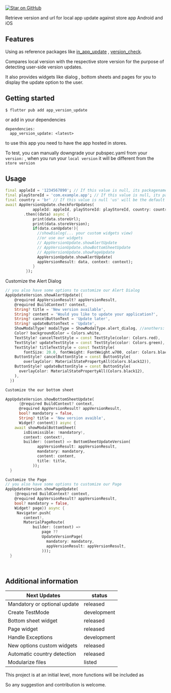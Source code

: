 [![Star on GitHub](https://img.shields.io/github/stars/kauemurakami/app_version_update.svg?style=flat&logo=github&colorB=deeppink&label=stars)](https://github.com/kauemurakami/app_version_update)  

Retrieve version and url for local app update against store app
Android and iOS  

## Features
 Using as reference packages like [in_app_update](https://pub.dev/packages/in_app_update) , [version_check](https://pub.dev/packages/version_check).

Compares local version with the respective store version for the purpose of detecting user-side version updates.

It also provides widgets like dialog , bottom sheets and pages for you to display the update option to the user.

## Getting started

```
$ flutter pub add app_version_update
```
or add in your dependencies
```
dependencies:
  app_version_update: <latest>
```

to use this app you need to have the app hosted in stores.

To test, you can manually downgrade your pubspec.yaml from your ```version:``` , when you run your ```local version``` it will be different from the ```store version```

## Usage

```dart
final appleId = '1234567890'; // If this value is null, its packagename will be considered
final playStoreId = 'com.example.app'; // If this value is null, its packagename will be considered
final country = 'br' // If this value is null 'us' will be the default value
await AppVersionUpdate.checkForUpdates(
            appleId: appleId, playStoreId: playStoreId, country: country)
        .then((data) async {
            print(data.storeUrl);
            print(data.storeVersion);
            if(data.canUpdate!){
              //showDialog(... your custom widgets view) 
              //or use our widgets
              // AppVersionUpdate.showAlertUpdate
              // AppVersionUpdate.showBottomSheetUpdate
              // AppVersionUpdate.showPageUpdate
              AppVersionUpdate.showAlertUpdate(
              appVersionResult: data, context: context);
            }
         });
```

Customize the Alert Dialog

```dart
// you also have some options to customize our Alert Dialog 
AppUpdateVersion.showAlertUpdate({
    @required AppVersionResult? appVersionResult,
    @required BuildContext? context,
    String? title = 'New version available',
    String? content = 'Would you like to update your application?',
    String? cancelButtonText = 'Update later',
    String? updateButtonText = 'Update',
    ShowModalType? modalType = ShowModalType.alert_dialog, //anothers: page and bottom_sheet
    Color? backgroundColor = Colors.white,
    TextStyle? cancelTextStyle = const TextStyle(color: Colors.red),
    TextStyle? updateTextStyle = const TextStyle(color: Colors.green),
    TextStyle? titleTextStyle = const TextStyle(
        fontSize: 20.0, fontWeight: FontWeight.w700, color: Colors.black),
    ButtonStyle? cancelButtonStyle = const ButtonStyle(
        overlayColor: MaterialStatePropertyAll(Colors.black12)),
    ButtonStyle? updateButtonStyle = const ButtonStyle(
      overlayColor: MaterialStatePropertyAll(Colors.black12),
    ),
  })

Customize the our bottom sheet

AppUpdateVersion.showBottomSheetUpdate(
      {@required BuildContext? context,
      @required AppVersionResult? appVersionResult,
      bool? mandatory = false,
      String? title = 'New version avaible',
      Widget? content}) async {
    await showModalBottomSheet(
        isDismissible: !mandatory!,
        context: context!,
        builder: (context) => BottomSheetUpdateVersion(
              appVersionResult: appVersionResult,
              mandatory: mandatory,
              content: content,
              title: title,
            ));
  }

Customize the Page
// you also have some options to customize our Page
AppUpdateVersion.showPageUpdate(
    {@required BuildContext? context,
    @required AppVersionResult? appVersionResult,
    bool? mandatory = false,
    Widget? page}) async {
     Navigator.push(
        context!,
        MaterialPageRoute(
            builder: (context) =>
                page ??
                UpdateVersionPage(
                  mandatory: mandatory,
                  appVersionResult: appVersionResult,
                )));
  }
  
 
```

## Additional information

| Next Updates                 | status      |
|------------------------------|-------------|
| Mandatory or optional update | released    |
| Create TestMode              | development |
| Bottom sheet widget          | released    |
| Page widget                  | released    |
| Handle Exceptions            | development |
| New options custom widgets   | released    |
| Automatic country detection  | released    |
| Modularize files             | listed      |

This project is at an initial level, more functions will be included as

So any suggestion and contribution is welcome.